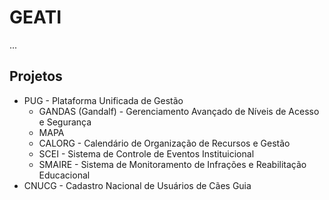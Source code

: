 # GEATI

...

## Projetos 
- PUG - Plataforma Unificada de Gestão
  - GANDAS (Gandalf) - Gerenciamento Avançado de Níveis de Acesso e Segurança
  - MAPA
  - CALORG - Calendário de Organização de Recursos e Gestão
  - SCEI - Sistema de Controle de Eventos Instituicional
  - SMAIRE - Sistema de Monitoramento de Infrações e Reabilitação Educacional
- CNUCG - Cadastro Nacional de Usuários de Cães Guia
